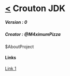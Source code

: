 
# [<](../../readme.md) Crouton JDK

##### Version : 0
##### Creator : @M4ximumPizza

$AboutProject

#### Links

[Link 1]()